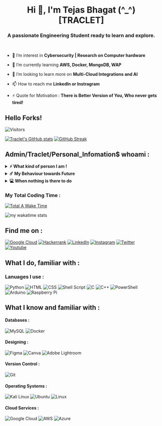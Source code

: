 <h1 align="center">Hi 👋, I'm Tejas Bhagat (^_^) [TRACLET]</h1>

<h3 align="center">A passionate Engineering Student ready to learn and explore.</h3> 
<br>

- 🔭 I’m interest in **Cybersecurity | Research on Computer hardware**

- 🌱 I’m currently learning **AWS, Docker, MongoDB, WAP**

- 👯 I’m looking to learn more on **Multi-Cloud Integrations and AI**

- 📫 How to reach me **LinkedIn or Instragram**

- ⚡ Quote for Motivation : **There is Better Version of You, Who never gets tired!**

## Hello Forks! 
![Visitors](https://komarev.com/ghpvc/?username=TejasPBhagat&color=green&style=for-the-badge)
<br>

[![Traclet's GitHub stats](https://github-readme-stats.vercel.app/api?username=TejasPBhagat&show_icons=true&theme=chartreuse-dark)](https://github.com/anuraghazra/github-readme-stats)
[![GitHub Streak](https://github-readme-streak-stats.herokuapp.com/?user=TejasPBhagat&theme=chartreuse-dark)](https://git.io/streak-stats)
<br>

## Admin/Traclet/Personal_Infomation$ whoami :

<details>
     <summary><b>⚡ What kind of person I am !</b></summary><br>

	(o_0)---> I am SimpleGuy, a person who likes to manage stuff.
	(o_0)---> I am self learner, whose interest is towards Cybersecurity and Cloud.
	
</details> 

<details>
     <summary><b>☄️ My Behaviour towards Future </b></summary><br>
	
	(0_0)---> Done various things starting from Scratch to Intermediate Level, trying to get to Advance Level soon.     
	(0_0)---> Starting to document by Journey from now on. (On the basis of reading alot of articles)
	
</details> 


<details>
     <summary><b>💻 When nothing is there to do</b></summary><br>
	
	(0_o)---> Things I do other then all this : 
		    > I love Gaming. 
		    > Do alot of Research on new Computer and Laptop Hardware. 
		    > Watch web series and movies whenever free. 
		    > Exercise and Consistency. 
	
</details>

### My Total Coding Time :

[![Total A Wake Time](https://wakatime.com/badge/user/bbf920af-c8da-415d-bd51-a5938b9fd8a9.svg)](https://wakatime.com/@bbf920af-c8da-415d-bd51-a5938b9fd8a9)	

![my wakatime stats](https://github-readme-stats.vercel.app/api/wakatime?username=traclet_1303&theme=chartreuse-dark)

<!-- ![My github activity graph](https://activity-graph.herokuapp.com/graph?username=traclet_1303&theme=react-dark&custom_title=My%20Commits%20Graph%20&hide_border=true)  -->

## Find me on :

[![Google Cloud](https://img.shields.io/badge/Google_Cloud-4285F4?style=for-the-badge&logo=google-cloud&logoColor=white)](https://www.cloudskillsboost.google/public_profiles/7ec928bc-5a6b-463d-a55a-b1fe4d696e81)
[![Hackerrank](https://img.shields.io/badge/-Hackerrank-2EC866?style=for-the-badge&logo=HackerRank&logoColor=white)](https://www.hackerrank.com/glisspaul123)
[![LinkedIn](https://img.shields.io/badge/LinkedIn-0077B5?style=for-the-badge&logo=linkedin&logoColor=white)](https://www.linkedin.com/in/tejas-prashant-bhagat/)
[![Instagram](https://img.shields.io/badge/Instagram-E4405F?style=for-the-badge&logo=instagram&logoColor=white)](https://www.instagram.com/_tejasb13_/)
[![Twitter](https://img.shields.io/badge/Twitter-1DA1F2?style=for-the-badge&logo=twitter&logoColor=white)](https://twitter.com/TejasPBhagat)
[![Youtube](https://img.shields.io/badge/YouTube-FF0000?style=for-the-badge&logo=youtube&logoColor=white)](https://www.youtube.com/c/Technometrypro)

## What I do, familiar with :

### Lanuages I use :

<!-- [![All Languages](https://github-readme-stats.vercel.app/api?username=TejasPBhagat)](https://github.com/TejasPBhagat/github-readme-stats) -->

![Python](https://img.shields.io/badge/python-3670A0?style=for-the-badge&logo=python&logoColor=ffdd54)
![HTML](https://img.shields.io/badge/HTML-239120?style=for-the-badge&logo=html5&logoColor=white)
![CSS](https://img.shields.io/badge/CSS-239120?&style=for-the-badge&logo=css3&logoColor=white)
![Shell Script](https://img.shields.io/badge/shell_script-%23121011.svg?style=for-the-badge&logo=gnu-bash&logoColor=white)
![C](https://img.shields.io/badge/c-%2300599C.svg?style=for-the-badge&logo=c&logoColor=white)
![C++](https://img.shields.io/badge/c++-%2300599C.svg?style=for-the-badge&logo=c%2B%2B&logoColor=white)
![PowerShell](https://img.shields.io/badge/PowerShell-5391FE?style=for-the-badge&logo=PowerShell&logoColor=white)
![Arduino](https://img.shields.io/badge/-Arduino-00979D?style=for-the-badge&logo=Arduino&logoColor=white)
![Raspberry Pi](https://img.shields.io/badge/-RaspberryPi-C51A4A?style=for-the-badge&logo=Raspberry-Pi)


## What I know and familiar with :

#### Databases :

![MySQL](https://img.shields.io/badge/MySQL-00000F?style=for-the-badge&logo=mysql&logoColor=white)
![Docker](https://img.shields.io/badge/docker-%230db7ed.svg?style=for-the-badge&logo=docker&logoColor=white)

#### Designing :

![Figma](https://img.shields.io/badge/Figma-F24E1E?style=for-the-badge&logo=figma&logoColor=white)
![Canva](https://img.shields.io/badge/Canva-%2300C4CC.svg?&style=for-the-badge&logo=Canva&logoColor=white)
![Adobe Lightroom](https://img.shields.io/badge/Adobe%20Lightroom-31A8FF?style=for-the-badge&logo=Adobe%20Lightroom&logoColor=white)

#### Version Control :

![Git](https://img.shields.io/badge/GIT-E44C30?style=for-the-badge&logo=git&logoColor=white)

#### Operating Systems :

![Kali Linux](https://img.shields.io/badge/Kali_Linux-557C94?style=for-the-badge&logo=kali-linux&logoColor=white)
![Ubuntu](https://img.shields.io/badge/Ubuntu-E95420?style=for-the-badge&logo=ubuntu&logoColor=white)
![Linux](https://img.shields.io/badge/Linux-FCC624?style=for-the-badge&logo=linux&logoColor=black)

#### Cloud Services :

![Google Cloud](https://img.shields.io/badge/GoogleCloud-%234285F4.svg?style=for-the-badge&logo=google-cloud&logoColor=white)
![AWS](https://img.shields.io/badge/AWS-%23FF9900.svg?style=for-the-badge&logo=amazon-aws&logoColor=white)
![Azure](https://img.shields.io/badge/azure-%230072C6.svg?style=for-the-badge&logo=microsoftazure&logoColor=white)
